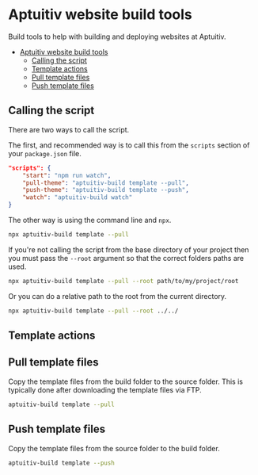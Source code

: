 # Aptuitiv website build tools

Build tools to help with building and deploying websites at Aptuitiv.

- [Aptuitiv website build tools](#aptuitiv-website-build-tools)
  - [Calling the script](#calling-the-script)
  - [Template actions](#template-actions)
  - [Pull template files](#pull-template-files)
  - [Push template files](#push-template-files)

## Calling the script

There are two ways to call the script.

The first, and recommended way is to call this from the `scripts` section of your `package.json` file.

```json
"scripts": {
    "start": "npm run watch",
    "pull-theme": "aptuitiv-build template --pull",
    "push-theme": "aptuitiv-build template --push",
    "watch": "aptuitiv-build watch"
}
```

The other way is using the command line and `npx`.

```bash
npx aptuitiv-build template --pull
```

If you're not calling the script from the base directory of your project then you must pass the `--root` argument so that the correct folders paths are used.

```bash
npx aptuitiv-build template --pull --root path/to/my/project/root
```

Or you can do a relative path to the root from the current directory.

```bash
npx aptuitiv-build template --pull --root ../../
```

## Template actions

## Pull template files

Copy the template files from the build folder to the source folder. This is typically done after downloading the template files via FTP.

```bash
aptuitiv-build template --pull
```

## Push template files

Copy the template files from the source folder to the build folder.

```bash
aptuitiv-build template --push
```
